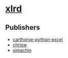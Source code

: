 # [xlrd](https://pypi.org/project/xlrd)



## Publishers
- [carthorse-python-excel](https://pypi.org/user/carthorse-python-excel)
- [chrisw](https://pypi.org/user/chrisw)
- [sjmachin](https://pypi.org/user/sjmachin)

